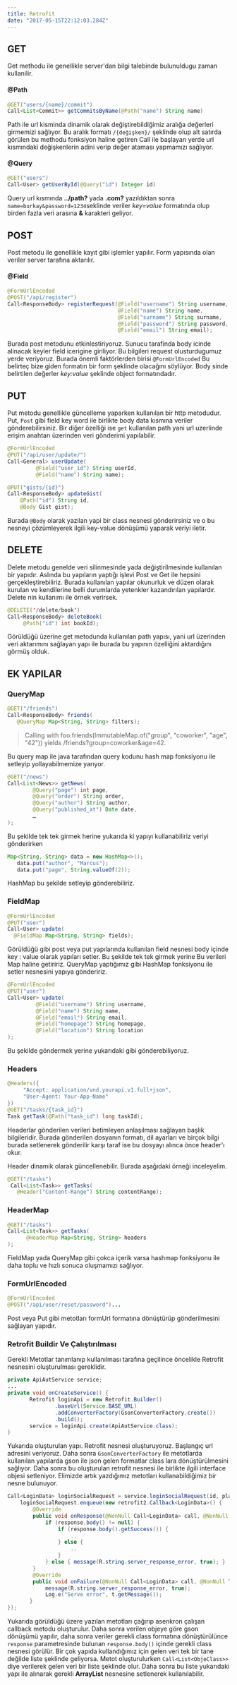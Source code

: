 ```yaml
---
title: Retrofit
date: "2017-05-15T22:12:03.284Z"
---
```


## GET
 Get methodu ile genellikle server'dan bilgi talebinde bulunuldugu zaman kullanilir.

#### @Path
```java
@GET("users/{name}/commit")
Call<List<Commit>> getCommitsByName(@Path("name") String name)
```
 Path ile url kisminda dinamik olarak değiştirebildiğimiz aralığa değerleri girmemizi sağlıyor. Bu aralık formatı ``/{değişken}/`` şeklinde olup alt satırda görülen bu methodu fonksiyon haline getiren Call ile başlayan yerde url kısmındaki değişkenlerin adini verip değer ataması yapmamızı sağlıyor.

 #### @Query
```java
@GET("users")
Call<User> getUserById(@Query("id") Integer id)
```

 Query url kısmında  **../path?** yada **.com?** yazıldıktan sonra ``name=burkay&password=1234``seklinde veriler *key=value* formatında olup birden fazla veri arasına **&** karakteri geliyor.

 ## POST
  Post metodu ile genellikle kayıt gibi işlemler yapılır. Form yapısında olan veriler server tarafına aktarılır.

#### @Field
```java
@FormUrlEncoded
@POST("/api/register")
Call<ResponseBody> registerRequest(@Field("username") String username,
                                   @Field("name") String name,
                                   @Field("surname") String surname,
                                   @Field("password") String password,
                                   @Field("email") String email);
```
Burada post metodunu etkinlestiriyoruz. Sunucu tarafinda body icinde alinacak keyler field icerigine giriliyor. Bu bilgileri request olusturdugumuz yerde veriyoruz. Burada önemli faktörlerden birisi ``@FormUrlEncoded`` Bu belirteç bize giden formatın bir form şeklinde olacağını söylüyor. Body sinde belirtilen değerler *key:value* şeklinde object formatındadır.

## PUT
Put metodu genellikle güncelleme yaparken kullanılan bir http metodudur.
Put, ``Post`` gibi field key word ile birlikte body data kısmına veriler gönderebilirsiniz. Bir diğer özelliği ise  ``get`` kullanılan path yani url uzerlinde erişim anahtarı üzerinden  veri gönderimi yapılabilir.


```java
@FormUrlEncoded
@PUT("/api/user/update/")
Call<General> userUpdate(
         @Field("user_id") String userId,
         @Field("name") String name);
```

```java
@PUT("gists/{id}")
Call<ResponseBody> updateGist(
    @Path("id") String id,
    @Body Gist gist);
```

Burada ``@Body`` olarak yazilan yapi bir class nesnesi gönderirsiniz ve o bu nesneyi çözümleyerek ilgili key-value dönüşümü yaparak veriyi iletir.

## DELETE

Delete metodu genelde veri silinmesinde  yada değiştirilmesinde kullanılan bir yapıdır. Aslında bu yapıların yaptığı işlevi Post ve Get ile hepsini gerçekleştirebiliriz. Burada kullanılan yapılar okunurluk ve düzen olarak kurulan ve kendilerine belli durumlarda yetenkler kazandırılan yapılardır. Delete nin kullanımı ile örnek verirsek.

```java
@DELETE('/delete/book')
Call<ResponseBody> deleteBook(
     @Path("id") int bookId);
```

Görüldüğü üzerine get metodunda kullanılan path yapısı, yani url üzerinden veri aktarımını sağlayan yapı ile burada bu yapının özelliğini aktardığını görmüş olduk.


## EK YAPILAR

### QueryMap
```java
@GET("/friends")
Call<ResponseBody> friends(
   @QueryMap Map<String, String> filters);
```

> Calling with foo.friends(ImmutableMap.of("group", "coworker", "age", "42")) yields /friends?group=coworker&age=42.

Bu query map ile java tarafından query kodunu hash map fonksiyonu ile setleyip yollayabilmemize yarıyor.

```java
@GET("/news")
Call<List<News>> getNews(
        @Query("page") int page,
        @Query("order") String order,
        @Query("author") String author,
        @Query("published_at") Date date,
        …
);
```

Bu şekilde tek tek girmek herine yukarıda ki yapıyı kullanabiliriz veriyi gönderirken


```java
Map<String, String> data = new HashMap<>();
   data.put("author", "Marcus");
   data.put("page", String.valueOf(2));
```

HashMap bu şekilde setleyip gönderebiliriz.


### FieldMap

```java
@FormUrlEncoded
@PUT("user")
Call<User> update(
  @FieldMap Map<String, String> fields);
```

Görüldüğü gibi post veya put yapılarında kullanılan field nesnesi body içinde key : value olarak yapıları setler. Bu şekilde tek tek girmek yerine Bu verileri Map haline getiririz. QueryMap yaptığımız gibi HashMap fonksiyonu ile setler nesnesini yapıya göndeririz.

```java
@FormUrlEncoded
@PUT("user")
Call<User> update(
         @Field("username") String username,
         @Field("name") String name,
         @Field("email") String email,
         @Field("homepage") String homepage,
         @Field("location") String location
);
```

Bu şekilde göndermek yerine yukarıdaki gibi gönderebiliyoruz.


### Headers
```java
@Headers({
     "Accept: application/vnd.yourapi.v1.full+json",
     "User-Agent: Your-App-Name"
})
@GET("/tasks/{task_id}")
Task getTask(@Path("task_id") long taskId);
```

Headerlar gönderilen verileri betimleyen anlaşılması sağlayan başlık bilgileridir. Burada gönderilen dosyanın formatı, dil ayarları ve birçok bilgi burada setlenerek gönderilir karşı taraf ise bu dosyayı alınca önce header'ı okur.

Header dinamik olarak güncellenebilir. Burada aşağıdaki örneği inceleyelim.

```java
@GET("/tasks")
 Call<List<Task>> getTasks(
   @Header("Content-Range") String contentRange);
```

### HeaderMap
```java
@GET("/tasks")
Call<List<Task>> getTasks(
      @HeaderMap Map<String, String> headers
);
```

FieldMap yada QueryMap gibi çokca içerik varsa hashmap fonksiyonu ile daha toplu ve hızlı sonuca oluşmamızı sağlıyor.

### FormUrlEncoded
```java
@FormUrlEncoded
@POST("/api/user/reset/password")...
```
Post veya Put gibi metotları formUrl formatına dönüştürüp gönderilmesini sağlayan yapıdır.

### Retrofit Buildir Ve Çalıştırılması

Gerekli Metotlar tanımlanıp kullanılması tarafına geçilince öncelikle Retrofit nesnesini oluşturulması gereklidir.

```java
private ApiAutService service;
...
private void onCreateService() {
       Retrofit loginApi = new Retrofit.Builder()
               .baseUrl(Service.BASE_URL)
               .addConverterFactory(GsonConverterFactory.create())
               .build();
       service = loginApi.create(ApiAutService.class);
}
```

Yukarıda oluşturulan yapı. Retrofit nesnesi oluşturuyoruz. Başlangıç url adresini veriyoruz. Daha sonra ``GsonConverterFactory`` ile metotlarda kullanılan yapılarda gson ile json gelen formatlar class lara dönüştürülmesini sağlıyor. Daha sonra bu oluşturulan retrofit nesnesi ile birlikte ilgili interface objesi setleniyor. Elimizde artık yazdığımız metotları kullanabildiğimiz bir nesne bulunuyor.

```java
Call<LoginData> loginSocialRequest = service.loginSocialRequest(id, platform.toString());
    loginSocialRequest.enqueue(new retrofit2.Callback<LoginData>() {
        @Override
        public void onResponse(@NonNull Call<LoginData> call, @NonNull Response<LoginData> response) {
            if (response.body() != null) {
                if (response.body().getSuccess()) {
                    ..
                } else {
                    ..
                }
            } else { message(R.string.server_response_error, true); }
        }
        @Override
        public void onFailure(@NonNull Call<LoginData> call, @NonNull Throwable t) {
            message(R.string.server_response_error, true);
            Log.e("Serve error", t.getMessage());
       }
});
```

Yukarıda görüldüğü üzere yazılan metotları çağırıp asenkron çalışan callback metodu oluşturulur. Daha sonra verilen objeye göre gson dönüşümü yapılır, daha sonra veriler gerekli class formatına dönüştürülünce  ``response`` parametresinde bulunan ``response.body()`` içinde gerekli class nesnesi görülür. Bir çok yapıda kullandığımız için gelen veri tek bir tane değilde liste şeklinde geliyorsa. Metot oluşturulurken ``Call<List<ObjeClass>>`` diye verilerek gelen veri bir liste şeklinde olur. Daha sonra bu liste yukarıdaki yapı ile alınarak gerekli **ArrayList** nesnesine setlenerek kullanılabilir.
